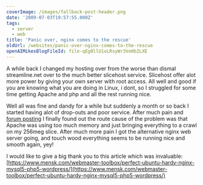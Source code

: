 ```yaml
---
coverImage: /images/fallback-post-header.png
date: '2009-07-03T19:57:55.000Z'
tags:
  - server
  - web
title: 'Panic over, nginx comes to the rescue'
oldUrl: /websites/panic-over-nginx-comes-to-the-rescue
openAIMikesBlogFileId: file-qEg0llU1oLRsyWr3VeHb2LXE
---
```


A while back I changed my hosting over from the worse than dismal streamline.net over to the much better slicehost service. Slicehost offer alot more power by giving your own server with root access. All well and good if you are knowing what you are doing in Linux, i dont, so I struggled for some time getting Apache and php and all the rest running nice.

<!-- more -->

Well all was fine and dandy for a while but suddenly a month or so back I started having alot of drop-outs and poor service. After much pain and [forum posting](https://forum.slicehost.com/comments.php?DiscussionID=3629) I finally found out the route cause of the problem was that Apache was using too much memory and just bringing everything to a crawl on my 256meg slice. After much more pain I got the alternative nginx web server going, and touch wood everything seems to be running nice and smooth again, yey!

I would like to give a big thank you to this article which was invaluable: [https://www.mensk.com/webmaster-toolbox/perfect-ubuntu-hardy-nginx-mysql5-php5-wordpress/](https://www.mensk.com/webmaster-toolbox/perfect-ubuntu-hardy-nginx-mysql5-php5-wordpress/)
